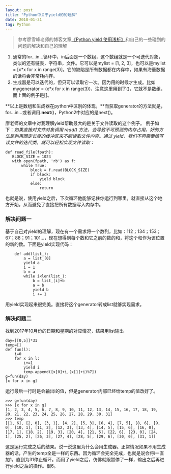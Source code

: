 ```yaml
---
layout: post
title: "Python中关于yield的的理解"
date: 2018-01-31   
tag: Python 
---
```


> 参考廖雪峰老师的博客文章[《Python yield 使用浅析》](https://www.ibm.com/developerworks/cn/opensource/os-cn-python-yield/index.html)和自己的一些碰到的问题的解决和自己的理解

1. 通常的for...in...循环中，in后面是一个数组，这个数组就是一个可迭代对象，类似的还有链表，字符串，文件。它可以是mylist = [1, 2, 3]，也可以是mylist = [x*x for x in range(3)]。它的缺陷是所有数据都在内存中，如果有海量数据的话将会非常耗内存。
2. 生成器是可以迭代的，但只可以读取它一次。因为用的时候才生成。比如 mygenerator = (x*x for x in range(3))，注意这里用到了()，它就不是数组，而上面的例子是[]。

**以上是数组和生成器在python中区别的体现，**而获取generator的方法就是，for...in...或者调用.__next__()，Python2中对应的是next()。

廖老师的文章中对我理解yield帮助最大的是关于文件读取的这个例子。
例子如下：*如果直接对文件对象调用 read() 方法，会导致不可预测的内存占用。好的方法是利用固定长度的缓冲区来不断读取文件内容。通过 yield，我们不再需要编写读文件的迭代类，就可以轻松实现文件读取：*
```
def read_file(fpath): 
   BLOCK_SIZE = 1024 
   with open(fpath, 'rb') as f: 
       while True: 
           block = f.read(BLOCK_SIZE) 
           if block: 
               yield block 
           else: 
               return
```

也就是说，使用yield之后，下次循环他能够记住你运行到哪里，就直接从这个地方开始，从而避免了直接把所有数据写入内存中。

### 解决问题一
基于自己对yield的理解，现在有一个需求将一个数列，比如：112；134；153；67；88；91；101...，现在想得到每个数和它之前的数的和，将这个和作为该位置的新的数。下面是yield实现代码：
```
    def add(list_):
        a = list_[0]
        yield a
        i = 1
        b = a
        while i<len(list_):
            b = list_[i]+b
            a = b
            yield b
            i += 1
```

用yield实现起来很完美。直接将这个generator转成list就够实现需求。

### 解决问题二

找到2017年10月份的日期和星期的对应情况，结果用list输出
```
day=[[0,5]]*31
temp=[]
def fun(l):
    i=0
    for x in l:
        i+=1
        yield i
        temp.append([x[0]+i,(x[1]+i)%7])
g=fun(day)
[x for x in g]
```
运行最后一行时是会输出i的值，但是generator内部已经给temp的值改好了。
```
>>> g=fun(day)
>>> [x for x in g]
[1, 2, 3, 4, 5, 6, 7, 8, 9, 10, 11, 12, 13, 14, 15, 16, 17, 18, 19, 20, 21, 22, 23, 24, 25, 26, 27, 28, 29, 30, 31]
>>> temp
[[1, 6], [2, 0], [3, 1], [4, 2], [5, 3], [6, 4], [7, 5], [8, 6], [9, 0], [10, 1], [11, 2], [12, 3], [13, 4], [14, 5], [15, 6], [16, 0], [17, 1], [18, 2], [19, 3], [20, 4], [21, 5], [22, 6], [23, 0], [24, 1], [25, 2], [26, 3], [27, 4], [28, 5], [29, 6], [30, 0], [31, 1]]
```
这是运行完成之后的结果。说一说这里为什么会用生成器。正常情况如果不用生成器的话，产生的temp全是一样的东西。因为循环会完全完成，也就是说会将i一直加1，直到为31停止循环。而用了yield之后，仿佛就跟暂停了一样，输出之后再进行yield之后的操作。很6。